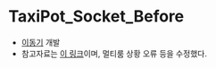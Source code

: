 # TaxiPot_Socket_Before
  - [이동기](https://github.com/donkyey/) 개발
  - 참고자료는 [이 링크](https://sooblending.tistory.com/6)이며, 멀티룸 상황 오류 등을 수정했다.
